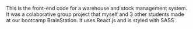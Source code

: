 This is the front-end code for a warehouse and stock management system.
It was a colaborative group project that myself and 3 other students made at our bootcamp BrainStation.
It uses React.js and is styled with SASS
